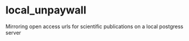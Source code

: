 # local_unpaywall
Mirroring open access urls for scientific publications on a local postgress server
